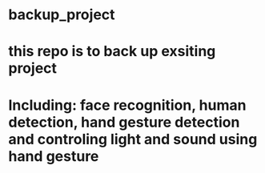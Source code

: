 # backup_project
# this repo  is to back up exsiting project
# Including: face recognition, human detection, hand gesture detection and controling light and sound using hand gesture
